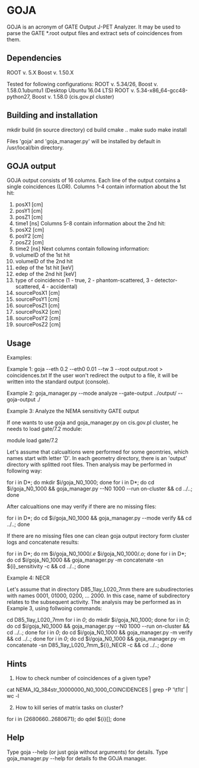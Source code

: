 # GOJA

GOJA is an acronym of GATE Output J-PET Analyzer. It may be used to
parse the GATE *.root output files and extract sets of coincidences
from them.

Dependencies
------------

ROOT v. 5.X
Boost v. 1.50.X

Tested for following configurations:
 ROOT v. 5.34/26, Boost v. 1.58.0.1ubuntu1 (Desktop Ubuntu 16.04 LTS)
 ROOT v. 5.34-x86_64-gcc48-python27, Boost v. 1.58.0 (cis.gov.pl cluster)

Building and installation
-------------------------

mkdir build (in source directory)
cd build
cmake ..
make
sudo make install

Files 'goja' and 'goja_manager.py' will be installed by default in /usr/local/bin directory.

GOJA output
-----------

GOJA output consists of 16 columns. Each line of the output contains a single coincidences (LOR).
Columns 1-4 contain information about the 1st hit:
1) posX1 [cm]
2) posY1 [cm]
3) posZ1 [cm]
4) time1 [ns]
Columns 5-8 contain information about the 2nd hit:
5) posX2 [cm]
6) posY2 [cm]
7) posZ2 [cm]
8) time2 [ns]
Next columns contain following information:
9) volumeID of the 1st hit
10) volumeID of the 2nd hit
11) edep of the 1st hit [keV]
12) edep of the 2nd hit [keV]
13) type of coincidence (1 - true, 2 - phantom-scattered, 3 - detector-scattered, 4 - accidental)
14) sourcePosX1 [cm]
15) sourcePosY1 [cm]
16) sourcePosZ1 [cm]
17) sourcePosX2 [cm]
18) sourcePosY2 [cm]
19) sourcePosZ2 [cm]

Usage
-----

Examples:

Example 1:
goja --eth 0.2 --eth0 0.01 --tw 3 --root output.root > coincidences.txt
If the user won't redirect the output to a file, it will be written into the
standard output (console).

Example 2:
goja_manager.py --mode analyze --gate-output ../output/ --goja-output ./

Example 3: Analyze the NEMA sensitivity GATE output

If one wants to use goja and goja_manager.py on cis.gov.pl cluster, he needs to load gate/7.2 module:

  module load gate/7.2

Let's assume that calcualtions were performed for some geomtries, which names start with letter 'D'.
In each geometry directory, there is an 'output' directory with splitted root files. Then analysis
may be performed in following way:

  for i in D*; do mkdir $i/goja_N0_1000; done
  for i in D*; do cd $i/goja_N0_1000 && goja_manager.py --N0 1000 --run on-cluster && cd ../..; done

After calcualtions one may verify if there are no missing files:

  for i in D*; do cd $i/goja_N0_1000 && goja_manager.py --mode verify && cd ../..; done

If there are no missing files one can clean goja output irectory form cluster logs and concatenate results:

  for i in D*; do rm $i/goja_N0_1000/*.e* $i/goja_N0_1000/*.o*; done
  for i in D*; do cd $i/goja_N0_1000 && goja_manager.py -m concatenate -sn ${i}_sensitivity -c && cd ../..; done

Example 4: NECR

Let's assume that in directory D85_1lay_L020_7mm there are subudirectories with names 0001, 01000, 0200, ... 2000.
In this case, name of subdirectory relates to the subsequent activity.
The analysis may be performed as in Example 3, using follwoing commands:

  cd D85_1lay_L020_7mm
  for i in *0*; do mkdir $i/goja_N0_1000; done
  for i in *0*; do cd $i/goja_N0_1000 && goja_manager.py --N0 1000 --run on-cluster && cd ../..; done
  for i in *0*; do cd $i/goja_N0_1000 && goja_manager.py -m verify && cd ../..; done
  for i in *0*; do cd $i/goja_N0_1000 && goja_manager.py -m concatenate -sn D85_1lay_L020_7mm_${i}_NECR -c && cd ../..; done

Hints
-----

1) How to check number of coincidences of a given type?

  cat NEMA_IQ_384str_10000000_N0_1000_COINCIDENCES | grep -P '\t1\t' | wc -l

2) How to kill series of matrix tasks on cluster?

  for i in {2680660..2680671}; do qdel ${i}[]; done


Help
----

Type goja --help (or just goja without arguments) for details.
Type goja_manager.py --help for details fo the GOJA manager.
